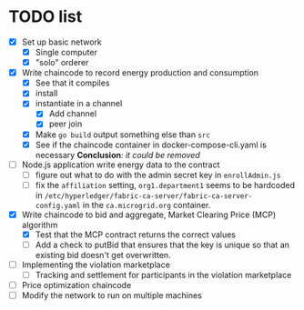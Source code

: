 # TODO list

* [x] Set up basic network
    - [x] Single computer
    - [x] "solo" orderer
* [x] Write chaincode to record energy production and consumption
    - [x] See that it compiles
    - [x] install
    - [x] instantiate in a channel
        - [x] Add channel
        - [x] peer join
    - [x] Make ```go build``` output something else than ```src```
    - [x] See if the chaincode container in docker-compose-cli.yaml is necessary
          **Conclusion**: *it could be removed*
* [ ] Node.js application write energy data to the contract
    - [ ] figure out what to do with the admin secret key in ```enrollAdmin.js```
    - [ ] fix the ```affiliation``` setting, ```org1.department1``` seems to be hardcoded in ```/etc/hyperledger/fabric-ca-server/fabric-ca-server-config.yaml``` in the ```ca.microgrid.org``` container.
* [x] Write chaincode to bid and aggregate, Market Clearing Price (MCP) algorithm
    - [x] Test that the MCP contract returns the correct values
    - [ ] Add a check to putBid that ensures that the key is unique so that an existing bid doesn't get overwritten.
* [ ] Implementing the violation marketplace
    - [ ] Tracking and settlement for participants in the violation marketplace
* [ ] Price optimization chaincode
* [ ] Modify the network to run on multiple machines
